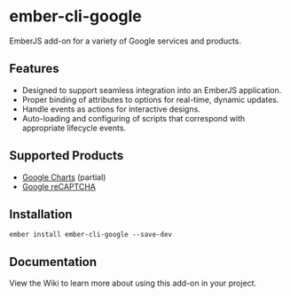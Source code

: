 # ember-cli-google

EmberJS add-on for a variety of Google services and products.

## Features

* Designed to support seamless integration into an EmberJS application.
* Proper binding of attributes to options for real-time, dynamic updates.
* Handle events as actions for interactive designs.
* Auto-loading and configuring of scripts that correspond with appropriate lifecycle events.

## Supported Products 

* [Google Charts](https://developers.google.com/chart/) (partial)
* [Google reCAPTCHA](https://www.google.com/recaptcha/intro/)

## Installation

    ember install ember-cli-google --save-dev

## Documentation

View the Wiki to learn more about using this add-on in your project.
